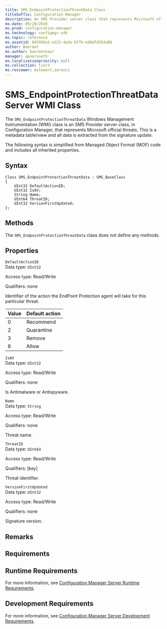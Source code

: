 ```yaml
---
title: SMS_EndpointProtectionThreatData Class
titleSuffix: Configuration Manager
description: An SMS Provider server class that represents Microsoft official threats. It is a metadata table and all data is extracted from the signature update.
ms.date: 09/20/2016
ms.prod: configuration-manager
ms.technology: configmgr-sdk
ms.topic: reference
ms.assetid: 845956a1-e322-4a3a-bf7b-ed6dfd55da08
author: Banreet
ms.author: banreetkaur
manager: apoorvseth
ms.localizationpriority: null
ms.collection: tier3
ms.reviewer: mstewart,aaroncz 
---
```

# SMS_EndpointProtectionThreatData Server WMI Class
The `SMS_EndpointProtectionThreatData` Windows Management Instrumentation (WMI) class is an SMS Provider server class, in Configuration Manager, that represents Microsoft official threats. This is a metadata table/view and all data is extracted from the signature update.  

 The following syntax is simplified from Managed Object Format (MOF) code and includes all inherited properties.  

## Syntax  

```  
Class SMS_EndpointProtectionThreatData : SMS_BaseClass  
{  
    UInt32 DefaultActionID;  
    UInt32 IsAV;  
    String Name;  
    UInt64 ThreatID;  
    UInt32 VersionFirstUpdated;  
};  
```  

## Methods  
 The `SMS_EndpointProtectionThreatData` class does not define any methods.  

## Properties  
 `DefaultActionID`  
 Data type: `UInt32`  

 Access type: Read/Write  

 Qualifiers: none  

 Identifier of the action the EndPoint Protection agent will take for this particular threat.  

| Value | Default action |  
| ----- | -------------- |  
|0|Recommend|  
|2|Quarantine|  
|3|Remove|  
|6|Allow|  

 `IsAV`  
 Data type: `UInt32`  

 Access type: Read/Write  

 Qualifiers: none  

 Is Antimalware or Antispyware.   

 `Name`  
 Data type: `String`  

 Access type: Read/Write  

 Qualifiers: none  

 Threat name.  

 `ThreatID`  
 Data type: `UInt64`  

 Access type: Read/Write  

 Qualifiers: [key]  

 Threat identifier.  

 `VersionFirstUpdated`  
 Data type: `UInt32`  

 Access type: Read/Write  

 Qualifiers: none  

 Signature version.  

## Remarks  

## Requirements  

## Runtime Requirements  
 For more information, see [Configuration Manager Server Runtime Requirements](../../../develop/core/reqs/server-runtime-requirements.md).  

## Development Requirements  
 For more information, see [Configuration Manager Server Development Requirements](../../../develop/core/reqs/server-development-requirements.md).
